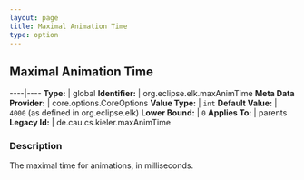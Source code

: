 ```yaml
---
layout: page
title: Maximal Animation Time
type: option
---
```

## Maximal Animation Time

----|----
**Type:** | global
**Identifier:** | org.eclipse.elk.maxAnimTime
**Meta Data Provider:** | core.options.CoreOptions
**Value Type:** | `int`
**Default Value:** | `4000` (as defined in org.eclipse.elk)
**Lower Bound:** | `0`
**Applies To:** | parents
**Legacy Id:** | de.cau.cs.kieler.maxAnimTime

### Description

The maximal time for animations, in milliseconds.
